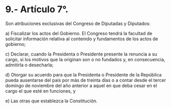 # 9.- Artículo 7°.

Son atribuciones exclusivas del Congreso de Diputadas y Diputados:&#x20;

a) Fiscalizar los actos del Gobierno. El Congreso tendrá la facultad de solicitar información relativa al contenido y fundamentos de los actos de gobierno;&#x20;

c) Declarar, cuando la Presidenta o Presidente presente la renuncia a su cargo, si los motivos que la originan son o no fundados y, en consecuencia, admitirla o desecharla;&#x20;

d) Otorgar su acuerdo para que la Presidenta o Presidente de la República pueda ausentarse del país por más de treinta días o a contar desde el tercer domingo de noviembre del año anterior a aquel en que deba cesar en el cargo el que esté en funciones, y&#x20;

e) Las otras que establezca la Constitución.
